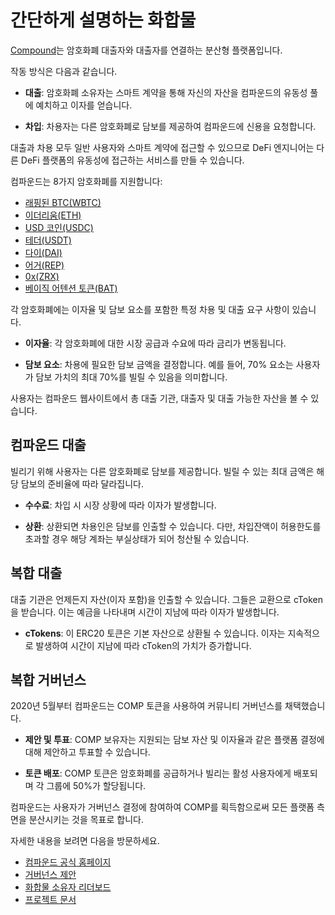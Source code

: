 # 간단하게 설명하는 화합물

[Compound](https://app.compound.finance)는 암호화폐 대출자와 대출자를 연결하는 분산형 플랫폼입니다.

작동 방식은 다음과 같습니다.

- **대출**: 암호화폐 소유자는 스마트 계약을 통해 자신의 자산을 컴파운드의 유동성 풀에 예치하고 이자를 얻습니다.

- **차입**: 차용자는 다른 암호화폐로 담보를 제공하여 컴파운드에 신용을 요청합니다.

대출과 차용 모두 일반 사용자와 스마트 계약에 접근할 수 있으므로 DeFi 엔지니어는 다른 DeFi 플랫폼의 유동성에 접근하는 서비스를 만들 수 있습니다.

컴파운드는 8가지 암호화폐를 지원합니다:

- [래핑된 BTC(WBTC)](https://compound.finance/markets/WBTC)
- [이더리움(ETH)](https://compound.finance/markets/ETH)
- [USD 코인(USDC)](https://compound.finance/markets/USDC)
- [테더(USDT)](https://compound.finance/markets/USDT)
- [다이(DAI)](https://compound.finance/markets/DAI)
- [어거(REP)](https://compound.finance/markets/REP)
- [0x(ZRX)](https://compound.finance/markets/ZRX)
- [베이직 어텐션 토큰(BAT)](https://compound.finance/markets/BAT)

각 암호화폐에는 이자율 및 담보 요소를 포함한 특정 차용 및 대출 요구 사항이 있습니다.

- **이자율**: 각 암호화폐에 대한 시장 공급과 수요에 따라 금리가 변동됩니다.

- **담보 요소**: 차용에 필요한 담보 금액을 결정합니다. 예를 들어, 70% 요소는 사용자가 담보 가치의 최대 70%를 빌릴 수 있음을 의미합니다.

사용자는 컴파운드 웹사이트에서 총 대출 기관, 대출자 및 대출 가능한 자산을 볼 수 있습니다.

## 컴파운드 대출

빌리기 위해 사용자는 다른 암호화폐로 담보를 제공합니다. 빌릴 수 있는 최대 금액은 해당 담보의 준비율에 따라 달라집니다.

- **수수료**: 차입 시 시장 상황에 따라 이자가 발생합니다.

- **상환**: 상환되면 차용인은 담보를 인출할 수 있습니다. 다만, 차입잔액이 허용한도를 초과할 경우 해당 계좌는 부실상태가 되어 청산될 수 있습니다.

## 복합 대출

대출 기관은 언제든지 자산(이자 포함)을 인출할 수 있습니다. 그들은 교환으로 cToken을 받습니다. 이는 예금을 나타내며 시간이 지남에 따라 이자가 발생합니다.

- **cTokens**: 이 ERC20 토큰은 기본 자산으로 상환될 수 있습니다. 이자는 지속적으로 발생하여 시간이 지남에 따라 cToken의 가치가 증가합니다.

## 복합 거버넌스

2020년 5월부터 컴파운드는 COMP 토큰을 사용하여 커뮤니티 거버넌스를 채택했습니다.

- **제안 및 투표**: COMP 보유자는 지원되는 담보 자산 및 이자율과 같은 플랫폼 결정에 대해 제안하고 투표할 수 있습니다.

- **토큰 배포**: COMP 토큰은 암호화폐를 공급하거나 빌리는 활성 사용자에게 배포되며 각 그룹에 50%가 할당됩니다.

컴파운드는 사용자가 거버넌스 결정에 참여하여 COMP를 획득함으로써 모든 플랫폼 측면을 분산시키는 것을 목표로 합니다.

자세한 내용을 보려면 다음을 방문하세요.

- [컴파운드 공식 홈페이지](https://compound.finance)
- [거버넌스 제안](https://compound.finance/governance/proposals)
- [화합물 소유자 리더보드](https://compound.finance/governance/leaderboard)
- [프로젝트 문서](https://compound.finance/docs)